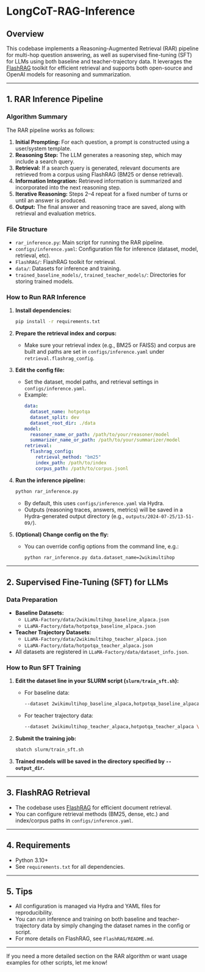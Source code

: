 # LongCoT-RAG-Inference

## Overview

This codebase implements a Reasoning-Augmented Retrieval (RAR) pipeline for multi-hop question answering, as well as supervised fine-tuning (SFT) for LLMs using both baseline and teacher-trajectory data. It leverages the [FlashRAG](https://github.com/RUC-NLPIR/FlashRAG) toolkit for efficient retrieval and supports both open-source and OpenAI models for reasoning and summarization.

---

## 1. RAR Inference Pipeline

### Algorithm Summary

The RAR pipeline works as follows:
1. **Initial Prompting:** For each question, a prompt is constructed using a user/system template.
2. **Reasoning Step:** The LLM generates a reasoning step, which may include a search query.
3. **Retrieval:** If a search query is generated, relevant documents are retrieved from a corpus using FlashRAG (BM25 or dense retrieval).
4. **Information Integration:** Retrieved information is summarized and incorporated into the next reasoning step.
5. **Iterative Reasoning:** Steps 2–4 repeat for a fixed number of turns or until an answer is produced.
6. **Output:** The final answer and reasoning trace are saved, along with retrieval and evaluation metrics.

### File Structure

- `rar_inference.py`: Main script for running the RAR pipeline.
- `configs/inference.yaml`: Configuration file for inference (dataset, model, retrieval, etc).
- `FlashRAG/`: FlashRAG toolkit for retrieval.
- `data/`: Datasets for inference and training.
- `trained_baseline_models/`, `trained_teacher_models/`: Directories for storing trained models.

### How to Run RAR Inference

1. **Install dependencies:**
   ```bash
   pip install -r requirements.txt
   ```

2. **Prepare the retrieval index and corpus:**
   - Make sure your retrieval index (e.g., BM25 or FAISS) and corpus are built and paths are set in `configs/inference.yaml` under `retrieval.flashrag_config`.

3. **Edit the config file:**
   - Set the dataset, model paths, and retrieval settings in `configs/inference.yaml`.
   - Example:
     ```yaml
     data:
       dataset_name: hotpotqa
       dataset_split: dev
       dataset_root_dir: ./data
     model:
       reasoner_name_or_path: /path/to/your/reasoner/model
       summarizer_name_or_path: /path/to/your/summarizer/model
     retrieval:
       flashrag_config:
         retrieval_method: "bm25"
         index_path: /path/to/index
         corpus_path: /path/to/corpus.jsonl
     ```

4. **Run the inference pipeline:**
   ```bash
   python rar_inference.py
   ```
   - By default, this uses `configs/inference.yaml` via Hydra.
   - Outputs (reasoning traces, answers, metrics) will be saved in a Hydra-generated output directory (e.g., `outputs/2024-07-25/13-51-09/`).

5. **(Optional) Change config on the fly:**
   - You can override config options from the command line, e.g.:
     ```bash
     python rar_inference.py data.dataset_name=2wikimultihop
     ```

---

## 2. Supervised Fine-Tuning (SFT) for LLMs

### Data Preparation

- **Baseline Datasets:**  
  - `LLaMA-Factory/data/2wikimultihop_baseline_alpaca.json`
  - `LLaMA-Factory/data/hotpotqa_baseline_alpaca.json`
- **Teacher Trajectory Datasets:**  
  - `LLaMA-Factory/data/2wikimultihop_teacher_alpaca.json`
  - `LLaMA-Factory/data/hotpotqa_teacher_alpaca.json`
- All datasets are registered in `LLaMA-Factory/data/dataset_info.json`.

### How to Run SFT Training

1. **Edit the dataset line in your SLURM script (`slurm/train_sft.sh`):**
   - For baseline data:
     ```bash
     --dataset 2wikimultihop_baseline_alpaca,hotpotqa_baseline_alpaca \
     ```
   - For teacher trajectory data:
     ```bash
     --dataset 2wikimultihop_teacher_alpaca,hotpotqa_teacher_alpaca \
     ```

2. **Submit the training job:**
   ```bash
   sbatch slurm/train_sft.sh
   ```

3. **Trained models will be saved in the directory specified by `--output_dir`.**

---

## 3. FlashRAG Retrieval

- The codebase uses [FlashRAG](https://github.com/RUC-NLPIR/FlashRAG) for efficient document retrieval.
- You can configure retrieval methods (BM25, dense, etc.) and index/corpus paths in `configs/inference.yaml`.

---

## 4. Requirements

- Python 3.10+
- See `requirements.txt` for all dependencies.

---

## 5. Tips

- All configuration is managed via Hydra and YAML files for reproducibility.
- You can run inference and training on both baseline and teacher-trajectory data by simply changing the dataset names in the config or script.
- For more details on FlashRAG, see `FlashRAG/README.md`.

---

If you need a more detailed section on the RAR algorithm or want usage examples for other scripts, let me know! 